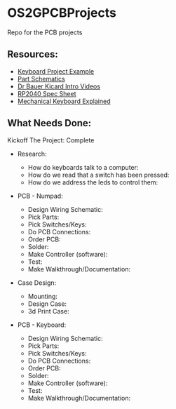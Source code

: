 # OS2GPCBProjects
Repo for the PCB projects

## Resources:

- [Keyboard Project Example](https://www.masterzen.fr/2020/05/03/designing-a-keyboard-part-1/)
- [Part Schematics](https://app.ultralibrarian.com/details/718f6c74-6ffb-11eb-9033-0a34d6323d74/Raspberry-Pi/RP2040)
- [Dr Bauer Kicard Intro Videos](https://youtube.com/@markatlnk5982?feature=shared)
- [RP2040 Spec Sheet](https://datasheets.raspberrypi.com/rp2040/rp2040-datasheet.pdf)
- [Mechanical Keyboard Explained](https://www.daskeyboard.com/blog/parts-of-a-mechanical-keyboard/)


## What Needs Done:

Kickoff The Project: Complete

* Research:
  - How do keyboards talk to a computer:
  - How do we read that a switch has been pressed:
  - How do we address the leds to control them:

* PCB - Numpad:
  - Design Wiring Schematic:
  - Pick Parts:
  - Pick Switches/Keys:
  - Do PCB Connections:
  - Order PCB:
  - Solder:
  - Make Controller (software):
  - Test:
  - Make Walkthrough/Documentation:

* Case Design: 
  - Mounting:
  - Design Case:
  - 3d Print Case:

* PCB -  Keyboard:
  - Design Wiring Schematic:
  - Pick Parts:
  - Pick Switches/Keys:
  - Do PCB Connections:
  - Order PCB:
  - Solder:
  - Make Controller (software):
  - Test:
  - Make Walkthrough/Documentation:


